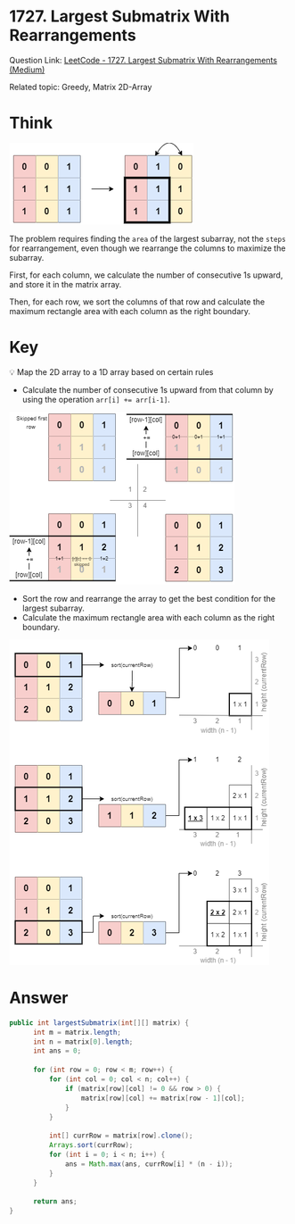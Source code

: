 # 1727. Largest Submatrix With Rearrangements

Question Link: [LeetCode - 1727. Largest Submatrix With Rearrangements (Medium)](https://leetcode/problems/largest-submatrix-with-rearrangements/)

Related topic: Greedy, Matrix 2D-Array

# Think

![](image/1727.requirement.png)

The problem requires finding the `area` of the largest subarray, not the `steps` for rearrangement, even though we rearrange the columns to maximize the subarray.

First, for each column, we calculate the number of consecutive 1s upward, and store it in the matrix array.

Then, for each row, we sort the columns of that row and calculate the maximum rectangle area with each column as the right boundary.

# Key


💡 Map the 2D array to a 1D array based on certain rules

- Calculate the number of consecutive 1s upward from that column by using the operation `arr[i] += arr[i-1]`.

![](image/1727.step1.png)

- Sort the row and rearrange the array to get the best condition for the largest subarray.
- Calculate the maximum rectangle area with each column as the right boundary.

![](image/1727.step2.png)

# Answer

```java
public int largestSubmatrix(int[][] matrix) {
	  int m = matrix.length;
	  int n = matrix[0].length;
	  int ans = 0;
	  
	  for (int row = 0; row < m; row++) {
	      for (int col = 0; col < n; col++) {
	          if (matrix[row][col] != 0 && row > 0) { 
	              matrix[row][col] += matrix[row - 1][col];
	          }
	      }
	      
	      int[] currRow = matrix[row].clone();
	      Arrays.sort(currRow);
	      for (int i = 0; i < n; i++) {
	          ans = Math.max(ans, currRow[i] * (n - i));
	      }
	  }
	  
	  return ans;
}
```